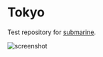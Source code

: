 # Tokyo

Test repository for [submarine](https://github.com/muan/submarine).

![screenshot](http://cl.ly/image/322x312Q0904/Image%202014-10-20%20at%201.39.10%20AM.png)
